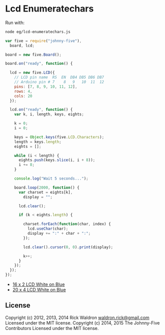 <!--remove-start-->
# Lcd Enumeratechars

Run with:
```bash
node eg/lcd-enumeratechars.js
```
<!--remove-end-->

```javascript
var five = require("johnny-five"),
  board, lcd;

board = new five.Board();

board.on("ready", function() {

  lcd = new five.LCD({
    // LCD pin name  RS  EN  DB4 DB5 DB6 DB7
    // Arduino pin # 7    8   9   10  11  12
    pins: [7, 8, 9, 10, 11, 12],
    rows: 4,
    cols: 20
  });

  lcd.on("ready", function() {
    var k, i, length, keys, eights;

    k = 0;
    i = 0;

    keys = Object.keys(five.LCD.Characters);
    length = keys.length;
    eights = [];

    while (i < length) {
      eights.push(keys.slice(i, i + 8));
      i += 8;
    }

    console.log("Wait 5 seconds...");

    board.loop(2000, function() {
      var charset = eights[k],
        display = "";

      lcd.clear();

      if (k < eights.length) {

        charset.forEach(function(char, index) {
          lcd.useChar(char);
          display += ":" + char + ":";
        });

        lcd.clear().cursor(0, 0).print(display);

        k++;
      }
    });
  });
});


```





- [16 x 2 LCD White on Blue](http://www.hacktronics.com/LCDs/16-x-2-LCD-White-on-Blue/flypage.tpl.html)
- [20 x 4 LCD White on Blue](http://www.hacktronics.com/LCDs/20-x-4-LCD-White-on-Blue/flypage.tpl.html)


<!--remove-start-->
## License
Copyright (c) 2012, 2013, 2014 Rick Waldron <waldron.rick@gmail.com>
Licensed under the MIT license.
Copyright (c) 2014, 2015 The Johnny-Five Contributors
Licensed under the MIT license.
<!--remove-end-->
